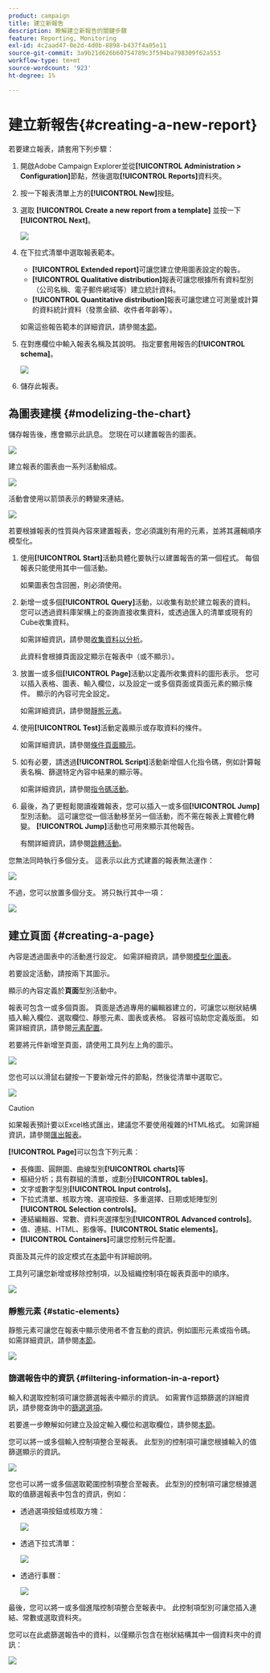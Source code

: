 ```yaml
---
product: campaign
title: 建立新報吿
description: 瞭解建立新報告的關鍵步驟
feature: Reporting, Monitoring
exl-id: 4c2aad47-0e2d-4d0b-8898-b437f4a05e11
source-git-commit: 3a9b21d626b60754789c3f594ba798309f62a553
workflow-type: tm+mt
source-wordcount: '923'
ht-degree: 1%

---
```


# 建立新報吿{#creating-a-new-report}



若要建立報表，請套用下列步驟：

1. 開啟Adobe Campaign Explorer並從&#x200B;**[!UICONTROL Administration > Configuration]**&#x200B;節點，然後選取&#x200B;**[!UICONTROL Reports]**&#x200B;資料夾。
1. 按一下報表清單上方的&#x200B;**[!UICONTROL New]**&#x200B;按鈕。
1. 選取 **[!UICONTROL Create a new report from a template]** 並按一下 **[!UICONTROL Next]**。

   ![](assets/s_ncs_advuser_report_wizard_new_01.png)

1. 在下拉式清單中選取報表範本。

   * **[!UICONTROL Extended report]**&#x200B;可讓您建立使用圖表設定的報告。
   * **[!UICONTROL Qualitative distribution]**&#x200B;報表可讓您根據所有資料型別（公司名稱、電子郵件網域等）建立統計資料。
   * **[!UICONTROL Quantitative distribution]**&#x200B;報表可讓您建立可測量或計算的資料統計資料（發票金額、收件者年齡等）。

   如需這些報告範本的詳細資訊，請參閱[本節](../../reporting/using/about-descriptive-analysis.md)。

1. 在對應欄位中輸入報表名稱及其說明。 指定要套用報告的&#x200B;**[!UICONTROL schema]**。

   ![](assets/s_ncs_advuser_report_wizard_020.png)

1. 儲存此報表。

## 為圖表建模 {#modelizing-the-chart}

儲存報告後，應會顯示此訊息。 您現在可以建置報告的圖表。

![](assets/s_ncs_user_report_wizard_021.png)

建立報表的圖表由一系列活動組成。

![](assets/s_ncs_advuser_report_wizard_031.png)

活動會使用以箭頭表示的轉變來連結。

![](assets/s_ncs_advuser_report_wizard_032.png)

若要根據報表的性質與內容來建置報表，您必須識別有用的元素，並將其邏輯順序模型化。

1. 使用&#x200B;**[!UICONTROL Start]**&#x200B;活動具體化要執行以建置報告的第一個程式。 每個報表只能使用其中一個活動。

   如果圖表包含回圈，則必須使用。

1. 新增一或多個&#x200B;**[!UICONTROL Query]**&#x200B;活動，以收集有助於建立報表的資料。 您可以透過資料庫架構上的查詢直接收集資料，或透過匯入的清單或現有的Cube收集資料。

   如需詳細資訊，請參閱[收集資料以分析](../../reporting/using/collecting-data-to-analyze.md)。

   此資料會根據頁面設定顯示在報表中（或不顯示）。

1. 放置一或多個&#x200B;**[!UICONTROL Page]**&#x200B;活動以定義所收集資料的圖形表示。 您可以插入表格、圖表、輸入欄位，以及設定一或多個頁面或頁面元素的顯示條件。 顯示的內容可完全設定。

   如需詳細資訊，請參閱[靜態元素](#static-elements)。

1. 使用&#x200B;**[!UICONTROL Test]**&#x200B;活動定義顯示或存取資料的條件。

   如需詳細資訊，請參閱[條件頁面顯示](../../reporting/using/defining-a-conditional-content.md#conditioning-page-display)。

1. 如有必要，請透過&#x200B;**[!UICONTROL Script]**&#x200B;活動新增個人化指令碼，例如計算報表名稱、篩選特定內容中結果的顯示等。

   如需詳細資訊，請參閱[指令碼活動](../../reporting/using/advanced-functionalities.md#script-activity)。

1. 最後，為了更輕鬆閱讀複雜報表，您可以插入一或多個&#x200B;**[!UICONTROL Jump]**&#x200B;型別活動。 這可讓您從一個活動移至另一個活動，而不需在報表上實體化轉變。 **[!UICONTROL Jump]**&#x200B;活動也可用來顯示其他報告。

   有關詳細資訊，請參閱[跳轉活動](../../reporting/using/advanced-functionalities.md#jump-activity)。

您無法同時執行多個分支。 這表示以此方式建置的報表無法運作：

![](assets/reporting_graph_sample_ko.png)

不過，您可以放置多個分支。 將只執行其中一項：

![](assets/reporting_graph_sample_ok.png)

## 建立頁面 {#creating-a-page}

內容是透過圖表中的活動進行設定。 如需詳細資訊，請參閱[模型化圖表](#modelizing-the-chart)。

若要設定活動，請按兩下其圖示。

顯示的內容定義於&#x200B;**頁面**&#x200B;型別活動中。

報表可包含一或多個頁面。 頁面是透過專用的編輯器建立的，可讓您以樹狀結構插入輸入欄位、選取欄位、靜態元素、圖表或表格。 容器可協助您定義版面。 如需詳細資訊，請參閱[元素配置](../../reporting/using/element-layout.md)。

若要將元件新增至頁面，請使用工具列左上角的圖示。

![](assets/reporting_add_component_in_page.png)

您也可以以滑鼠右鍵按一下要新增元件的節點，然後從清單中選取它。

![](assets/s_ncs_advuser_report_wizard_09.png)

>[!CAUTION]
>
>如果報表預計要以Excel格式匯出，建議您不要使用複雜的HTML格式。 如需詳細資訊，請參閱[匯出報表](../../reporting/using/actions-on-reports.md#exporting-a-report)。

**[!UICONTROL Page]**&#x200B;可以包含下列元素：

* 長條圖、圓餅圖、曲線型別&#x200B;**[!UICONTROL charts]**&#x200B;等
* 樞紐分析；具有群組的清單，或劃分&#x200B;**[!UICONTROL tables]**。
* 文字或數字型別&#x200B;**[!UICONTROL Input controls]**。
* 下拉式清單、核取方塊、選項按鈕、多重選擇、日期或矩陣型別&#x200B;**[!UICONTROL Selection controls]**。
* 連結編輯器、常數、資料夾選擇型別&#x200B;**[!UICONTROL Advanced controls]**。
* 值、連結、HTML、影像等。**[!UICONTROL Static elements]**。
* **[!UICONTROL Containers]**&#x200B;可讓您控制元件配置。

頁面及其元件的設定模式在[本節](../../web/using/about-web-forms.md)中有詳細說明。

工具列可讓您新增或移除控制項，以及組織控制項在報表頁面中的順序。

![](assets/s_ncs_advuser_report_wizard_08.png)

### 靜態元素 {#static-elements}

靜態元素可讓您在報表中顯示使用者不會互動的資訊，例如圖形元素或指令碼。 如需詳細資訊，請參閱[本節](../../web/using/static-elements-in-a-web-form.md#inserting-html-content)。

![](assets/s_advuser_report_page_activity_03.png)

### 篩選報告中的資訊 {#filtering-information-in-a-report}

輸入和選取控制項可讓您篩選報表中顯示的資訊。 如需實作這類篩選的詳細資訊，請參閱查詢中的[篩選選項](../../reporting/using/collecting-data-to-analyze.md#filtering-options-in-the-queries)。

若要進一步瞭解如何建立及設定輸入欄位和選取欄位，請參閱[本節](../../web/using/about-web-forms.md)。

您可以將一或多個輸入控制項整合至報表。 此型別的控制項可讓您根據輸入的值篩選顯示的資訊。

![](assets/reporting_control_text.png)

您也可以將一或多個選取範圍控制項整合至報表。 此型別的控制項可讓您根據選取的值篩選報表中包含的資訊，例如：

* 透過選項按鈕或核取方塊：

  ![](assets/reporting_radio_buttons.png)

* 透過下拉式清單：

  ![](assets/reporting_control_list.png)

* 透過行事曆：

  ![](assets/reporting_control_date.png)

最後，您可以將一或多個進階控制項整合至報表中。 此控制項型別可讓您插入連結、常數或選取資料夾。

您可以在此處篩選報告中的資料，以僅顯示包含在樹狀結構其中一個資料夾中的資訊：

![](assets/reporting_control_folder.png)
